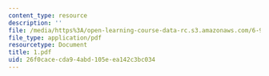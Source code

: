 ```yaml
---
content_type: resource
description: ''
file: /media/https%3A/open-learning-course-data-rc.s3.amazonaws.com/6-973-organic-optoelectronics-spring-2003/26f0cacecda94abd105eea142c3bc034_1.pdf
file_type: application/pdf
resourcetype: Document
title: 1.pdf
uid: 26f0cace-cda9-4abd-105e-ea142c3bc034
---
```

